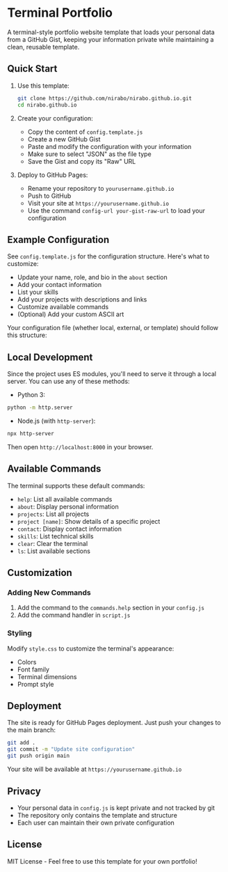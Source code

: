 # Terminal Portfolio

A terminal-style portfolio website template that loads your personal data from a GitHub Gist, keeping your information private while maintaining a clean, reusable template.

## Quick Start

1. Use this template:
   ```bash
   git clone https://github.com/nirabo/nirabo.github.io.git
   cd nirabo.github.io
   ```

2. Create your configuration:
   - Copy the content of `config.template.js`
   - Create a new GitHub Gist
   - Paste and modify the configuration with your information
   - Make sure to select "JSON" as the file type
   - Save the Gist and copy its "Raw" URL

3. Deploy to GitHub Pages:
   - Rename your repository to `yourusername.github.io`
   - Push to GitHub
   - Visit your site at `https://yourusername.github.io`
   - Use the command `config-url your-gist-raw-url` to load your configuration

## Example Configuration

See `config.template.js` for the configuration structure. Here's what to customize:
- Update your name, role, and bio in the `about` section
- Add your contact information
- List your skills
- Add your projects with descriptions and links
- Customize available commands
- (Optional) Add your custom ASCII art

Your configuration file (whether local, external, or template) should follow this structure:

## Local Development

Since the project uses ES modules, you'll need to serve it through a local server. You can use any of these methods:

- Python 3:
```bash
python -m http.server
```

- Node.js (with `http-server`):
```bash
npx http-server
```

Then open `http://localhost:8000` in your browser.

## Available Commands

The terminal supports these default commands:
- `help`: List all available commands
- `about`: Display personal information
- `projects`: List all projects
- `project [name]`: Show details of a specific project
- `contact`: Display contact information
- `skills`: List technical skills
- `clear`: Clear the terminal
- `ls`: List available sections

## Customization

### Adding New Commands

1. Add the command to the `commands.help` section in your `config.js`
2. Add the command handler in `script.js`

### Styling

Modify `style.css` to customize the terminal's appearance:
- Colors
- Font family
- Terminal dimensions
- Prompt style

## Deployment

The site is ready for GitHub Pages deployment. Just push your changes to the main branch:

```bash
git add .
git commit -m "Update site configuration"
git push origin main
```

Your site will be available at `https://yourusername.github.io`

## Privacy

- Your personal data in `config.js` is kept private and not tracked by git
- The repository only contains the template and structure
- Each user can maintain their own private configuration

## License

MIT License - Feel free to use this template for your own portfolio!
